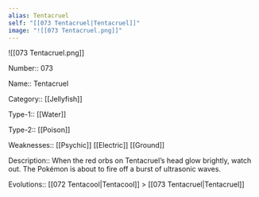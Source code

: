 ```yaml
---
alias: Tentacruel
self: "[[073 Tentacruel|Tentacruel]]"
image: "![[073 Tentacruel.png]]"
---
```


![[073 Tentacruel.png]]

Number:: 073

Name:: Tentacruel

Category:: [[Jellyfish]]

Type-1:: [[Water]]

Type-2:: [[Poison]]

Weaknesses:: [[Psychic]] [[Electric]] [[Ground]]

Description:: When the red orbs on Tentacruel’s head glow brightly, watch out. The Pokémon is about to fire off a burst of ultrasonic waves.

Evolutions:: [[072 Tentacool|Tentacool]] > [[073 Tentacruel|Tentacruel]]